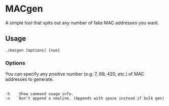 # MACgen

A simple tool that spits out any number of fake MAC addresses you want.

## Usage

`./macgen [options] [num]`

### Options

You can specify any positive number (e.g. 7, 69, 420, etc.) of MAC addresses to generate.<br><br> 

`-h    Show command usage info.`<br>
`-n    Don't append a newline. (Appends with space instead if bulk gen)`<br>

